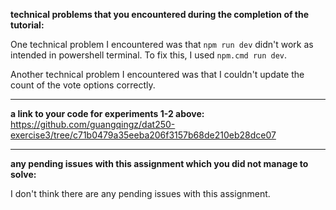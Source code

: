 **technical problems that you encountered during the completion of the tutorial:**

One technical problem I encountered was that `npm run dev` didn't work as intended in powershell terminal. To fix this, I used `npm.cmd run dev`.

Another technical problem I encountered was that I couldn't update the count of the vote options correctly.

---
**a link to your code for experiments 1-2 above:**
https://github.com/guangqingz/dat250-exercise3/tree/c71b0479a35eeba206f3157b68de210eb28dce07

---
**any pending issues with this assignment which you did not manage to solve:**

I don't think there are any pending issues with this assignment.
